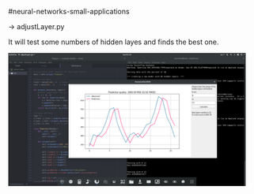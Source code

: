 #neural-networks-small-applications

-> adjustLayer.py

It will test some numbers of hidden layes and finds the best one.
 
 <img src="Screenshots/adjustLayer.png" width="480">